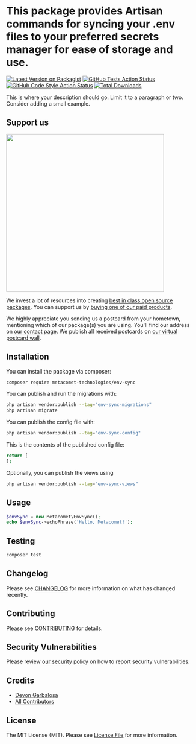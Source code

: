 # This package provides Artisan commands for syncing your .env files to your preferred secrets manager for ease of storage and use.

[![Latest Version on Packagist](https://img.shields.io/packagist/v/metacomet-technologies/env-sync.svg?style=flat-square)](https://packagist.org/packages/metacomet-technologies/env-sync)
[![GitHub Tests Action Status](https://img.shields.io/github/actions/workflow/status/metacomet-technologies/env-sync/run-tests.yml?branch=main&label=tests&style=flat-square)](https://github.com/metacomet-technologies/env-sync/actions?query=workflow%3Arun-tests+branch%3Amain)
[![GitHub Code Style Action Status](https://img.shields.io/github/actions/workflow/status/metacomet-technologies/env-sync/fix-php-code-style-issues.yml?branch=main&label=code%20style&style=flat-square)](https://github.com/metacomet-technologies/env-sync/actions?query=workflow%3A"Fix+PHP+code+style+issues"+branch%3Amain)
[![Total Downloads](https://img.shields.io/packagist/dt/metacomet-technologies/env-sync.svg?style=flat-square)](https://packagist.org/packages/metacomet-technologies/env-sync)

This is where your description should go. Limit it to a paragraph or two. Consider adding a small example.

## Support us

[<img src="https://github-ads.s3.eu-central-1.amazonaws.com/env-sync.jpg?t=1" width="419px" />](https://spatie.be/github-ad-click/env-sync)

We invest a lot of resources into creating [best in class open source packages](https://spatie.be/open-source). You can support us by [buying one of our paid products](https://spatie.be/open-source/support-us).

We highly appreciate you sending us a postcard from your hometown, mentioning which of our package(s) you are using. You'll find our address on [our contact page](https://spatie.be/about-us). We publish all received postcards on [our virtual postcard wall](https://spatie.be/open-source/postcards).

## Installation

You can install the package via composer:

```bash
composer require metacomet-technologies/env-sync
```

You can publish and run the migrations with:

```bash
php artisan vendor:publish --tag="env-sync-migrations"
php artisan migrate
```

You can publish the config file with:

```bash
php artisan vendor:publish --tag="env-sync-config"
```

This is the contents of the published config file:

```php
return [
];
```

Optionally, you can publish the views using

```bash
php artisan vendor:publish --tag="env-sync-views"
```

## Usage

```php
$envSync = new Metacomet\EnvSync();
echo $envSync->echoPhrase('Hello, Metacomet!');
```

## Testing

```bash
composer test
```

## Changelog

Please see [CHANGELOG](CHANGELOG.md) for more information on what has changed recently.

## Contributing

Please see [CONTRIBUTING](CONTRIBUTING.md) for details.

## Security Vulnerabilities

Please review [our security policy](../../security/policy) on how to report security vulnerabilities.

## Credits

- [Devon Garbalosa](https://github.com/DGarbs51)
- [All Contributors](../../contributors)

## License

The MIT License (MIT). Please see [License File](LICENSE.md) for more information.
